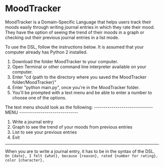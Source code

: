 # MoodTracker

MoodTracker is a Domain-Specific Language that helps users track their moods easily through writing journal entries in which they rate their mood. They have the option of seeing the trend of their moods in a graph or checking out their previous journal entries in a list mode.

To use the DSL, follow the instructions below. It is assumed that your computer already has Python 2 installed. 
1. Download the folder MoodTracker to your computer.
2. Open Terminal or other command line interpreter available on your computer. 
3. Enter "cd {path to the directory where you saved the MoodTracker folder/MoodTracker}"
4. Enter "python main.py", once you're in the MoodTracker folder.
5. You'll be prompted with a text menu and be able to enter a number to choose one of the options.

The text menu should look as the following:
------------------------------ MENU ------------------------------
1. Write a journal entry
2. Graph to see the trend of your moods from previous entries
3. List to see your previous entries
4. Exit
-------------------------------------------------------------------

When you are to write a journal entry, it has to be in the syntax of the DSL.
`On {date}, I felt {what}, because {reason}, rated {number for rating}, color {character},`
